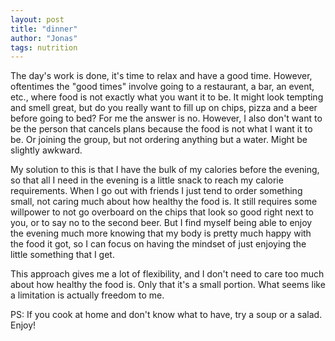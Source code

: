 ```yaml
---
layout: post
title: "dinner"
author: "Jonas"
tags: nutrition
---
```


The day's work is done, it's time to relax and have a good time. However, oftentimes the "good times" involve going to a restaurant, a bar, an event, etc., where food is not exactly what you want it to be. It might look tempting and smell great, but do you really want to fill up on chips, pizza and a beer before going to bed? For me the answer is no. However, I also don't want to be the person that cancels plans because the food is not what I want it to be. Or joining the group, but not ordering anything but a water. Might be slightly awkward.

My solution to this is that I have the bulk of my calories before the evening, so that all I need in the evening is a little snack to reach my calorie requirements. When I go out with friends I just tend to order something small, not caring much about how healthy the food is. It still requires some willpower to not go overboard on the chips that look so good right next to you, or to say no to the second beer. But I find myself being able to enjoy the evening much more knowing that my body is pretty much happy with the food it got, so I can focus on having the mindset of just enjoying the little something that I get.

This approach gives me a lot of flexibility, and I don't need to care too much about how healthy the food is. Only that it's a small portion. What seems like a limitation is actually freedom to me.

PS: If you cook at home and don't know what to have, try a soup or a salad. Enjoy!



